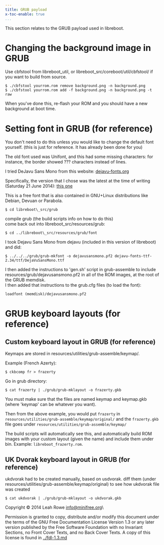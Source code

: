 ```yaml
---
title: GRUB payload 
x-toc-enable: true
...
```


This section relates to the GRUB payload used in libreboot.

Changing the background image in GRUB
=====================================

Use cbfstool from libreboot\_util, or
libreboot\_src/coreboot/util/cbfstool/ if you want to build from source.

    $ ./cbfstool yourrom.rom remove background.png -n background.png
    $ ./cbfstool yourrom.rom add -f background.png -n background.png -t raw

When you've done this, re-flash your ROM and you should have a new
background at boot time.

Setting font in GRUB (for reference)
====================================

You don't need to do this unless you would like to change the default
font yourself. (this is just for reference. It has already been done for
you)

The old font used was Unifont, and this had some missing characters: for
instance, the border showed ??? characters instead of lines.

I tried DeJavu Sans Mono from this website:
[dejavu-fonts.org](http://dejavu-fonts.org/wiki/Download)

Specifically, the version that I chose was the latest at the time of
writing (Saturday 21 June 2014): [this
one](http://sourceforge.net/projects/dejavu/files/dejavu/2.34/dejavu-fonts-ttf-2.34.tar.bz2)

This is a free font that is also contained in GNU+Linux distributions
like Debian, Devuan or Parabola.

    $ cd libreboot\_src/grub

compile grub (the build scripts info on how to do this)\
come back out into libreboot\_src/resources/grub:

    $ cd ../libreboot\_src/resources/grub/font

I took Dejavu Sans Mono from dejavu (included in this version of
libreboot) and did:

    $ ../../../grub/grub-mkfont -o dejavusansmono.pf2 dejavu-fonts-ttf-2.34/ttf/DejaVuSansMono.ttf

I then added the instructions to 'gen.sh' script in grub-assemble to
include resources/grub/dejavusansmono.pf2 in all of the ROM images, at
the root of the GRUB memdisk.\
I then added that instructions to the grub.cfg files (to load the
font):

    loadfont (memdisk)/dejavusansmono.pf2

GRUB keyboard layouts (for reference)
=====================================

Custom keyboard layout in GRUB (for reference)
----------------------------------------------

Keymaps are stored in resources/utilities/grub-assemble/keymap/.

Example (French Azerty):

    $ ckbcomp fr > frazerty

Go in grub directory:

    $ cat frazerty | ./grub/grub-mklayout -o frazerty.gkb

You must make sure that the files are named keymap and keymap.gkb (where
'keymap' can be whatever you want).

Then from the above example, you would put `frazerty` in
`resources/utilities/grub-assemble/keymap/original/` and the
`frazerty.gkb` file goes under
`resources/utilities/grub-assemble/keymap/`

The build scripts will automatically see this, and automatically build
ROM images with your custom layout (given the name) and include them
under bin. Example: `libreboot_frazerty.rom`.

UK Dvorak keyboard layout in GRUB (for reference)
-------------------------------------------------

ukdvorak had to be created manually, based on usdvorak. diff them (under
resources/utilities/grub-assemble/keymap/original) to see how ukdvorak
file was created

    $ cat ukdvorak | ./grub/grub-mklayout -o ukdvorak.gkb

Copyright © 2014 Leah Rowe <info@minifree.org>\

Permission is granted to copy, distribute and/or modify this document
under the terms of the GNU Free Documentation License Version 1.3 or any later
version published by the Free Software Foundation
with no Invariant Sections, no Front Cover Texts, and no Back Cover Texts.
A copy of this license is found in [../fdl-1.3.md](../fdl-1.3.md)
